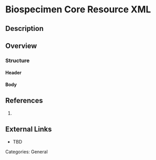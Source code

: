 # Biospecimen Core Resource XML #
## Description ##
## Overview ##
### Structure ###
#### Header ####
#### Body ####
## References ##
1.
## External Links ##
* TBD

Categories: General
